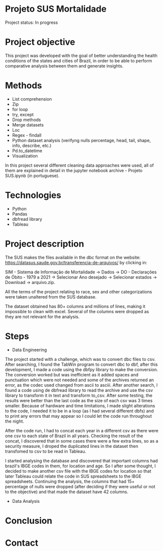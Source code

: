 # Projeto SUS Mortalidade

Project status: In progress

# Project objective

This project was developed with the goal of better understanding the health conditions of the states and cities of Brazil, in order to be able to perform comparative analysis between them and generate insights. 
# Methods

* List comprehension
* Zip
* for loop
* try, except
* Drop methods
* Merge datasets
* Loc
* Regex - findall
* Python dataset analysis (verifyng nulls percentage, head, tail, shape, info, describe, etc.)
* Pd.to_datetime
* Visualization


In this project several different cleaning data approaches were used, all of them are explained in detail  in the jupyter notebook archive - Projeto SUS.ipynb (in portuguese).

# Technologies

* Python
* Pandas
* dbfread library
* Tableau

# Project description

The SUS makes the files available in the dbc format on the website: https://datasus.saude.gov.br/transferencia-de-arquivos/ by clicking in:

SIM - Sistema de Informação de Mortalidade -> Dados -> DO - Declarações de Óbito - 1979 a 2021 -> Selecionar Ano desejado -> Selecionar estados -> Download -> arquivo.zip.

All the terms of the project relating to race, sex and other categorizations were taken unaltered from the SUS database.

The dataset obtained has 80+ columns and millions of lines, making it impossible to clean with excel. Several of the columns were dropped as they are not relevant for the analysis.

# Steps

* Data Engineering

The project started with a challenge, which was to convert dbc files to csv. After searching, I found the TabWin program to convert dbc to dbf, after this development, I made a code using the dbfpy library to make the conversion. The conversion worked but was inefficient as it added spaces and punctuation which were not needed and some of the archives returned an error, as the codec used changed from ascii to asciii. After another search, I found a code using de dbfread library to read the archive and use the csv library to transform it in text and transform to_csv. After some testing, the results were better than the last code as the size of each csv was 3 times smaller. Because of hardware and time limitations, I made slight alterations to the code, I needed it to be in a loop (as I had several different dbfs) and to print any errors that may appear so I could let the code run throughout the night.

After the code run, I had to concat each year in a different csv as there were one csv to each state of Brazil in all years. Checking the result of the concat, I discovered that in some cases there were a few extra lines, so as a security measure, I droped the duplicated lines in the dataset then transfomed to csv to be read in Tableau.

I started analysing the database and discovered that important columns had brazil's IBGE codes in them, for location and age. So I after some thought, I decided to make another csv file with the IBGE codes for location so that later Tableau could relate the code in SUS spreadsheets to the IBGE spreadsheets. Continuing the analysis, the columns that had 15+ percentage of nulls were dropped (after deciding if they were useful or not to the objective) and that made the dataset have 42 columns.




* Data Analysis


# Conclusion

# Contact
